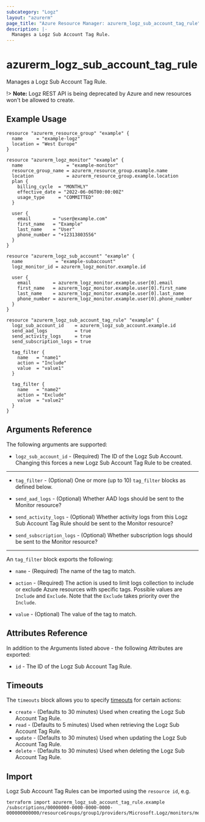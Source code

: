 ```yaml
---
subcategory: "Logz"
layout: "azurerm"
page_title: "Azure Resource Manager: azurerm_logz_sub_account_tag_rule"
description: |-
  Manages a Logz Sub Account Tag Rule.
---
```


# azurerm_logz_sub_account_tag_rule

Manages a Logz Sub Account Tag Rule.

!> **Note:** Logz REST API is being deprecated by Azure and new resources won't be allowed to create.

## Example Usage

```hcl
resource "azurerm_resource_group" "example" {
  name     = "example-logz"
  location = "West Europe"
}

resource "azurerm_logz_monitor" "example" {
  name                = "example-monitor"
  resource_group_name = azurerm_resource_group.example.name
  location            = azurerm_resource_group.example.location
  plan {
    billing_cycle  = "MONTHLY"
    effective_date = "2022-06-06T00:00:00Z"
    usage_type     = "COMMITTED"
  }

  user {
    email        = "user@example.com"
    first_name   = "Example"
    last_name    = "User"
    phone_number = "+12313803556"
  }
}

resource "azurerm_logz_sub_account" "example" {
  name            = "example-subaccount"
  logz_monitor_id = azurerm_logz_monitor.example.id

  user {
    email        = azurerm_logz_monitor.example.user[0].email
    first_name   = azurerm_logz_monitor.example.user[0].first_name
    last_name    = azurerm_logz_monitor.example.user[0].last_name
    phone_number = azurerm_logz_monitor.example.user[0].phone_number
  }
}

resource "azurerm_logz_sub_account_tag_rule" "example" {
  logz_sub_account_id    = azurerm_logz_sub_account.example.id
  send_aad_logs          = true
  send_activity_logs     = true
  send_subscription_logs = true

  tag_filter {
    name   = "name1"
    action = "Include"
    value  = "value1"
  }

  tag_filter {
    name   = "name2"
    action = "Exclude"
    value  = "value2"
  }
}
```

## Arguments Reference

The following arguments are supported:

* `logz_sub_account_id` - (Required) The ID of the Logz Sub Account. Changing this forces a new Logz Sub Account Tag Rule to be created.

---

* `tag_filter` - (Optional) One or more (up to 10) `tag_filter` blocks as defined below.

* `send_aad_logs` - (Optional) Whether AAD logs should be sent to the Monitor resource?

* `send_activity_logs` - (Optional) Whether activity logs from this Logz Sub Account Tag Rule should be sent to the Monitor resource?

* `send_subscription_logs` - (Optional) Whether subscription logs should be sent to the Monitor resource?

---

An `tag_filter` block exports the following:

* `name` - (Required) The name of the tag to match.

* `action` - (Required) The action is used to limit logs collection to include or exclude Azure resources with specific tags. Possible values are `Include` and `Exclude`. Note that the `Exclude` takes priority over the `Include`.

* `value` - (Optional) The value of the tag to match.

## Attributes Reference

In addition to the Arguments listed above - the following Attributes are exported:

* `id` - The ID of the Logz Sub Account Tag Rule.

## Timeouts

The `timeouts` block allows you to specify [timeouts](https://www.terraform.io/language/resources/syntax#operation-timeouts) for certain actions:

* `create` - (Defaults to 30 minutes) Used when creating the Logz Sub Account Tag Rule.
* `read` - (Defaults to 5 minutes) Used when retrieving the Logz Sub Account Tag Rule.
* `update` - (Defaults to 30 minutes) Used when updating the Logz Sub Account Tag Rule.
* `delete` - (Defaults to 30 minutes) Used when deleting the Logz Sub Account Tag Rule.

## Import

Logz Sub Account Tag Rules can be imported using the `resource id`, e.g.

```shell
terraform import azurerm_logz_sub_account_tag_rule.example /subscriptions/00000000-0000-0000-0000-000000000000/resourceGroups/group1/providers/Microsoft.Logz/monitors/monitor1/accounts/subAccount1/tagRules/ruleSet1
```

